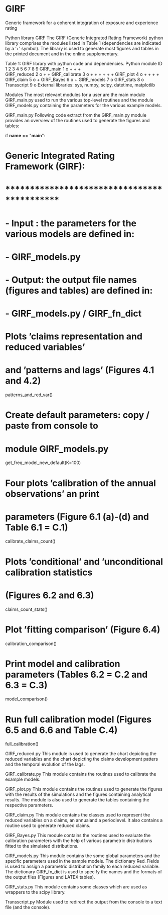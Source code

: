 # GIRF
Generic framework for a coherent integration of exposure and experience rating

Python library GIRF
The GIRF (Generic Integrated Rating Framework) python library comprises the modules listed in
Table 1 (dependencies are indicated by a ’+’ symbol). The library is used to generate most figures
and tables in the printed document and in the online supplementary.

Table 1: GIRF library with python code and dependencies.
Python module   ID  1  2  3  4  5  6  7  8  9
GIRF_main        1  o  +  +           +      
GIRF_reduced     2     o     +        +
GIRF_calibrate   3        o  +  +  +  +  +  +
GIRF_plot        4           o     +  +  +  +
GIRF_claim       5              o     +
GIRF_Bayes       6                 o     +
GIRF_models      7                    o
GIRF_stats       8                       o
Transscript      9                          o
External libraries: sys, numpy, scipy, datetime, matplotlib

Modules
The most relevant modules for a user are the main module GIRF_main.py used to run the various
top-level routines and the module GIRF_models.py containing the parameters for the various example
models.

GIRF_main.py
Following code extract from the GIRF_main.py module provides an overview of the routines used to
generate the figures and tables:

 if __name__ == "__main__":
 # Generic Integrated Rating Framework (GIRF):
 # *******************************************
 # - Input : the parameters for the various models are defined in:
 # - GIRF_models.py
 # - Output: the output file names (figures and tables) are defined in:
 # - GIRF_models.py / GIRF_fn_dict
 # Plots ’claims representation and reduced variables’
 # and ’patterns and lags’ (Figures 4.1 and 4.2)
 patterns_and_red_var()
 # Create default parameters: copy / paste from console to
 # module GIRF_models.py
 get_freq_model_new_default(K=100)
 # Four plots ’calibration of the annual observations’ an print
 # parameters (Figure 6.1 (a)-(d) and Table 6.1 = C.1)
 calibrate_claims_count()
 # Plots ’conditional’ and ’unconditional calibration statistics
 # (Figures 6.2 and 6.3)
 claims_count_stats()
 # Plot ’fitting comparison’ (Figure 6.4)
 calibration_comparison()
 # Print model and calibration parameters (Tables 6.2 = C.2 and 6.3 = C.3)
 model_comparison()
 # Run full calibration model (Figures 6.5 and 6.6 and Table C.4)
 full_calibration()

GIRF_reduced.py
This module is used to generate the chart depicting the reduced variables and the chart depicting the
claims development patters and the temporal evolution of the lags.

GIRF_calibrate.py
This module contains the routines used to calibrate the example models.

GIRF_plot.py
This module contains the routines used to generate the figures with the results of the simulations and
the figures containing analytical results. The module is also used to generate the tables containing the
respective parameters.

GIRF_claim.py
This module contains the classes used to represent the reduced variables on a claims, an annualand a
periodlevel. It also contains a routine used to generate reduced claims.

GIRF_Bayes.py
This module contains the routines used to evaluate the calibration parameters with the help of various
parametric distributions fitted to the simulated distributions.

GIRF_models.py
This module contains the some global parameters and the specific parameters used in the sample models.
The dictionary Red_Fields is used to assign a parametric distribution family to each reduced variable.
The dictionary GIRF_fn_dict is used to specify the names and the formats of the output files (Figures
and LATEX tables).

GIRF_stats.py
This module contains some classes which are used as wrappers to the scipy library.

Transscript.py
Module used to redirect the output from the console to a text file (and the console).
